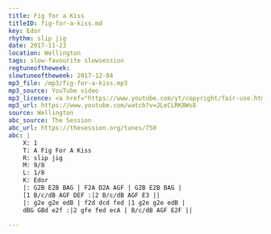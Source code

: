```yaml
---
title: Fig for a Kiss
titleID: fig-for-a-kiss.md
key: Edor
rhythm: slip jig
date: 2017-11-23
location: Wellington
tags: slow-favourite slowsession
regtuneoftheweek:
slowtuneoftheweek: 2017-12-04
mp3_file: /mp3/fig-for-a-kiss.mp3
mp3_source: YouTube video
mp3_licence: <a href="https://www.youtube.com/yt/copyright/fair-use.html">YouTube Fair Use</a>
mp3_url: https://www.youtube.com/watch?v=JLeCLRK8Ws8
source: Wellington
abc_source: The Session
abc_url: https://thesession.org/tunes/750
abc: |
    X: 1
    T: A Fig For A Kiss
    R: slip jig
    M: 9/8
    L: 1/8
    K: Edor
    |: G2B E2B BAG | F2A D2A AGF | G2B E2B BAG |
    [1 B/c/dB AGF DEF :|2 B/c/dB AGF E3 ||
    |: g2e g2e edB | f2d dcd fed |1 g2e g2e edB |
    dBG GBd e2f :|2 gfe fed ecA | B/c/dB AGF E2F ||

---
```

